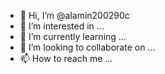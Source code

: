 - 👋 Hi, I’m @alamin200290c
- 👀 I’m interested in ...
- 🌱 I’m currently learning ...
- 💞️ I’m looking to collaborate on ...
- 📫 How to reach me ...

<!---
alamin200290c/alamin200290c is a ✨ special ✨ repository because its `README.md` (this file) appears on your GitHub profile.
You can click the Preview link to take a look at your changes.
--->
